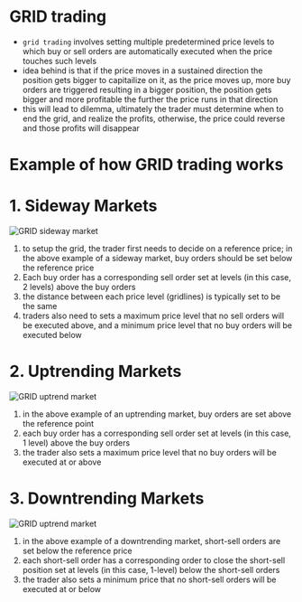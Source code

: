 # **GRID trading**
- `grid trading` involves setting multiple predetermined price levels to which buy or sell orders are automatically executed when the price touches such levels
- idea behind is that if the price moves in a sustained direction the position gets bigger to capitailize on it, as the price moves up, more buy orders are triggered resulting in a bigger position, the position gets bigger and more profitable the further the price runs in that direction
- this will lead to dilemma, ultimately the trader must determine when to end the grid, and realize the profits, otherwise, the price could reverse and those profits will disappear

# **Example of how GRID trading works**
# **1. Sideway Markets**
![GRID sideway market](https://lh4.googleusercontent.com/ofLjQ_ZyA4_-2WyGzYXLMYyLaN8vaj-cDgiI8ALSD_pUfT1pNMdQUmEvWafNajDarDcjFtJwoyLR5N8YJAp-zwfCKXOWpLMfdxX83Y35xN1MpBQCFNE0mOyKyp6roOYeLsqM08xqbphWTaJcqOqKk42xmg5h8bTS0gBinsXzV93EN7z_WJgwmgt5oA)
1. to setup the grid, the trader first needs to decide on a reference price; in the above example of a sideway market, buy orders should be set below the reference price
2. Each buy order has a corresponding sell order set at levels (in this case, 2 levels) above the buy orders
3. the distance between each price level (gridlines) is typically set to be the same
4. traders also need to sets a maximum price level that no sell orders will be executed above, and a minimum price level that no buy orders will be executed below

# **2. Uptrending Markets**
![GRID uptrend market](https://lh6.googleusercontent.com/cnRd--0ymVmsG8RM1RDQaYbzANlneZ0WTVKJjwjH_mTjeg1iF5sKvEJq81kPslSaxOPjz6h2IJToJckcJnGIW18ITll6cXaiThIpAfxsmAeWteLbkD5RvkuYe1xMqMo6xesR0STsC4kXobYGsJbhs0xkwCBss9o9uNiD_RUuAfHV_I8nh4dYFdzfQw)
1. in the above example of an uptrending market, buy orders are set above the reference point
2. each buy order has a corresponding sell order set at levels (in this case, 1 level) above the buy orders
3. the trader also sets a maximum price level that no buy orders will be executed at or above

# **3. Downtrending Markets**
![GRID uptrend market](https://lh6.googleusercontent.com/3o2JKWIcAv6fO1lwKaL83HY1fPwEGGCAwsqzFUBrcZyI6h1AzPFcWFOEtSChDdY69__pVLu0LEdpQcb4vmW9RP8cP6-3zOCuIirxjuRnpR3cQ8qlZJzeFGthiA7HsPvpEwLyyjU__wGeraeWmOqz8iKIrsBhiiZ1Kg6Fr1IeD30IoCBRfucNtDcMiA)
1. in the above example of a downtrending market, short-sell orders are set below the reference price
2. each short-sell order has a corresponding order to close the short-sell position set at levels (in this case, 1-level) below the short-sell orders
3. the trader also sets a minimum price that no short-sell orders will be executed at or below